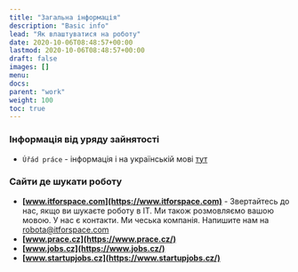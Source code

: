 ```yaml
---
title: "Загальна інформація"
description: "Basic info"
lead: "Як влаштуватися на роботу"
date: 2020-10-06T08:48:57+00:00
lastmod: 2020-10-06T08:48:57+00:00
draft: false
images: []
menu:
docs:
parent: "work"
weight: 100
toc: true
---
```

### Інформація від уряду зайнятості
* `Úřád práce` - інформація і на українській мові
[тут](https://www.uradprace.cz/web/cz/-/pomoc-pro-obcany-ukrajiny-a-jejich-zamestnavatele)

### Сайти де шукати роботу
* **[www.itforspace.com](https://www.itforspace.com)** - Звертайтесь до нас, якщо ви шукаєте роботу в ІТ. Ми також розмовляємо вашою мовою. У нас є контакти. Ми чеська компанія. Напишите нам на [robota@itforspace.com](mailto:robota@itforspace.com)
* **[www.prace.cz](https://www.prace.cz/)**
* **[www.jobs.cz](https://www.jobs.cz/)**
* **[www.startupjobs.cz](https://www.startupjobs.cz/)**
